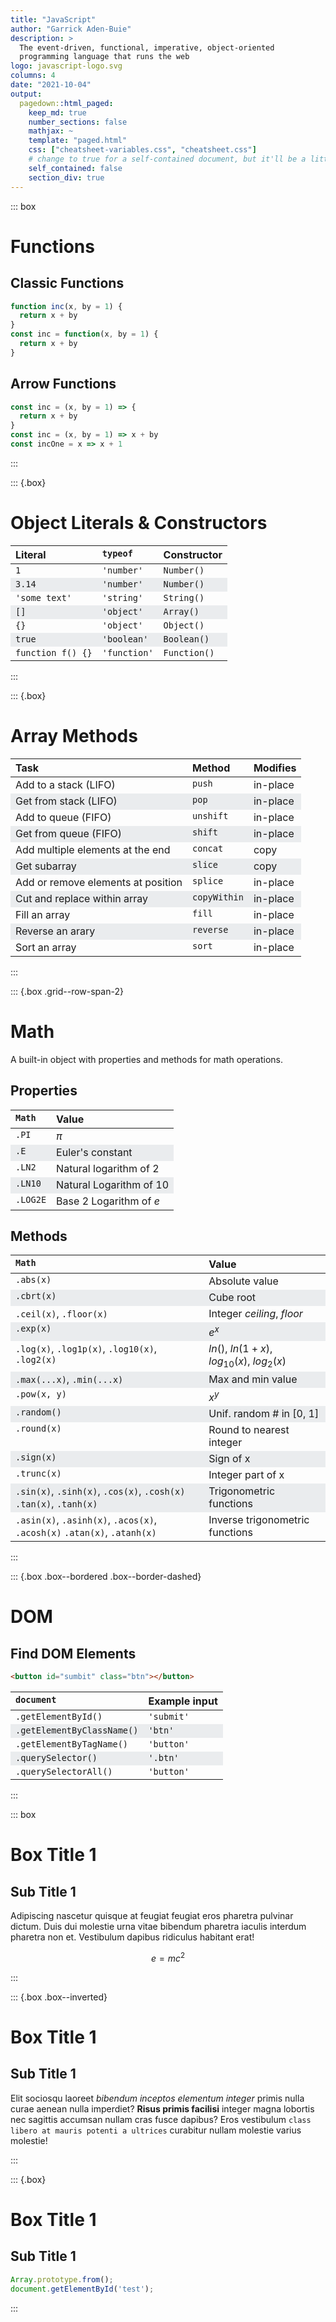 ```yaml
---
title: "JavaScript"
author: "Garrick Aden-Buie"
description: >
  The event-driven, functional, imperative, object-oriented 
  programming language that runs the web
logo: javascript-logo.svg
columns: 4
date: "2021-10-04"
output:
  pagedown::html_paged:
    keep_md: true
    number_sections: false
    mathjax: ~
    template: "paged.html"
    css: ["cheatsheet-variables.css", "cheatsheet.css"]
    # change to true for a self-contained document, but it'll be a litte slower for Pandoc to render
    self_contained: false
    section_div: true
---
```





::: box

# Functions

## Classic Functions

```js
function inc(x, by = 1) {
  return x + by
}
const inc = function(x, by = 1) {
  return x + by
}
```

## Arrow Functions

```js
const inc = (x, by = 1) => {
  return x + by
}
const inc = (x, by = 1) => x + by
const incOne = x => x + 1
```
:::

::: {.box}

# Object Literals & Constructors

|Literal           |`typeof`     |Constructor  |
|:-----------------|:------------|:------------|
|`1`               |`'number'`   |`Number()`   |
|`3.14`            |`'number'`   |`Number()`   |
|`'some text'`     |`'string'`   |`String()`   |
|`[]`              |`'object'`   |`Array()`    |
|`{}`              |`'object'`   |`Object()`   |
|`true`            |`'boolean'`  |`Boolean()`  |
|`function f() {}` |`'function'` |`Function()` |

:::

::: {.box}

# Array Methods

| Task | Method | Modifies |
|:----|:------|:----------------|
| Add to a stack (LIFO) | <code>push</code> | in-place
| Get from stack (LIFO) | <code>pop</code> | in-place
| Add to queue (FIFO) | <code>unshift</code> | in-place
| Get from queue (FIFO) | <code>shift</code> | in-place
| Add multiple elements at the end | <code>concat</code> | copy
| Get subarray | <code>slice</code> | copy
| Add or remove elements at position | <code>splice</code> | in-place
| Cut and replace within array | <code>copyWithin</code> | in-place
| Fill an array | <code>fill</code> | in-place
| Reverse an arary | <code>reverse</code> | in-place
| Sort an array | <code>sort</code> | in-place

:::

::: {.box .grid--row-span-2}

# Math

A built-in object with properties and methods for math operations.

## Properties

| `Math` | Value |
|:---|:---|
| `.PI` | $\pi$ |
| `.E` | Euler's constant |
| `.LN2` | Natural logarithm of 2 |
| `.LN10` | Natural Logarithm of 10 |
| `.LOG2E` | Base 2 Logarithm of _e_ |

## Methods

| `Math` | Value |
|:--|:--|
| `.abs(x)` | Absolute value |
| `.cbrt(x)` | Cube root |
| `.ceil(x)`, `.floor(x)` | Integer _ceiling_, _floor_ |
| `.exp(x)` | $e^x$ |
| `.log(x)`, `.log1p(x)`, `.log10(x)`, `.log2(x)` | $ln()$, $ln(1 + x)$, <br>$log_{10}(x)$, $log_2(x)$ |
| `.max(...x)`, `.min(...x)` | Max and min value |
| `.pow(x, y)` | $x^y$ |
| `.random()` | Unif. random # in [0, 1] |
| `.round(x)` | Round to nearest integer |
| `.sign(x)` | Sign of x |
| `.trunc(x)` | Integer part of x |
| `.sin(x)`, `.sinh(x)`, `.cos(x)`, `.cosh(x)` `.tan(x)`, `.tanh(x)` | Trigonometric functions |
| `.asin(x)`, `.asinh(x)`, `.acos(x)`, `.acosh(x)` `.atan(x)`, `.atanh(x)` | Inverse trigonometric functions |

:::


::: {.box .box--bordered .box--border-dashed}

# DOM

## Find DOM Elements

```html
<button id="sumbit" class="btn"></button>
```


|<code>document</code>      |Example input |
|:--------------------------|:-------------|
|`.getElementById()`        |`'submit'`    |
|`.getElementByClassName()` |`'btn'`       |
|`.getElementByTagName()`   |`'button'`    |
|`.querySelector()`         |`'.btn'`      |
|`.querySelectorAll()`      |`'button'`    |

:::

::: box

# Box Title 1

## Sub Title 1

Adipiscing nascetur quisque at feugiat feugiat eros pharetra pulvinar dictum. Duis dui molestie urna vitae bibendum pharetra iaculis interdum pharetra non et. Vestibulum dapibus ridiculus habitant erat!

$$e = mc^2$$

:::

::: {.box .box--inverted}

# Box Title 1

## Sub Title 1

Elit sociosqu laoreet *bibendum inceptos elementum integer* primis nulla curae aenean nulla imperdiet? **Risus primis facilisi** integer magna lobortis nec sagittis accumsan nullam cras fusce dapibus? Eros vestibulum `class libero at mauris potenti a ultrices` curabitur nullam molestie varius molestie! 

:::


::: {.box}

# Box Title 1

## Sub Title 1

```js
Array.prototype.from();
document.getElementById('test');
```

:::

<style type="text/css">
:root {
  --text-light: #eaecee;
}

/* Table Elements */
table {
  border-collapse: collapse;
  width: 100%;
  max-width: 100%;
}

table tbody tr:nth-child(2n) {
  background-color: var(--text-light);
}

table,
table th,
table td {
  vertical-align: top;
}
</style>
